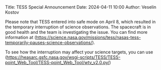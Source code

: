 Title: TESS Special Announcement
Date: 2024-04-11 10:00
Author: Veselin Kostov

Please note that TESS entered into safe mode on April 8, which resulted in the temporary interruption of science observations. The spacecraft is in good health and the team is investigating the issue. You can find more information at (https://science.nasa.gov/missions/tess/nasas-tess-temporarily-pauses-science-observations/).

To see how the interruption may affect your science targets, you can use (https://heasarc.gsfc.nasa.gov/wsgi-scripts/TESS/TESS-point_Web_Tool/TESS-point_Web_Tool/wtv_v2.0.py/)